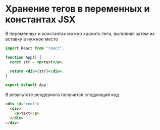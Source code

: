 # Хранение тегов в переменных и константах JSX

В переменных и константах можно хранить теги, выполняя затем их вставку в нужное место

```jsx
import React from "react";

function App() {
  const str = <p>text</p>;

  return <div>{str}</div>;
}

export default App;
```

В результате рендеринга получится следующий код

```html
<div id="root">
  <div>
    <p>text</p>
  </div>
</div>
```
